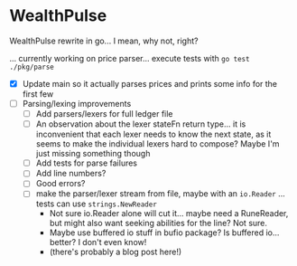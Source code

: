 # WealthPulse

WealthPulse rewrite in go... I mean, why not, right?

... currently working on price parser... execute tests with `go test ./pkg/parse`


- [x] Update main so it actually parses prices and prints some info for the first few
- [ ] Parsing/lexing improvements
    - [ ] Add parsers/lexers for full ledger file
    - [ ] An observation about the lexer stateFn return type... it is inconvenient that each lexer needs to know the next state, as it seems to make the individual lexers hard to compose? Maybe I'm just missing something though
    - [ ] Add tests for parse failures
    - [ ] Add line numbers?
    - [ ] Good errors?
    - [ ] make the parser/lexer stream from file, maybe with an `io.Reader` ... tests can use `strings.NewReader`
        - Not sure io.Reader alone will cut it... maybe need a RuneReader, but might also want seeking abilities for the line? Not sure.
        - Maybe use buffered io stuff in bufio package? Is buffered io... better? I don't even know!
        - (there's probably a blog post here!)